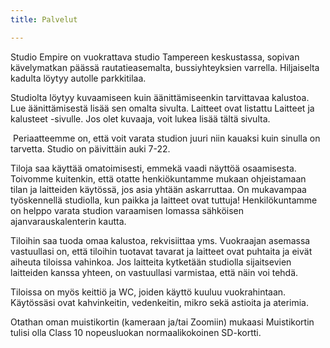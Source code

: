 ```yaml
---
title: Palvelut

---
```


Studio Empire on vuokrattava studio Tampereen keskustassa, sopivan kävelymatkan päässä rautatieasemalta,
bussiyhteyksien varrella. Hiljaiselta kadulta löytyy autolle parkkitilaa. 

Studiolta löytyy kuvaamiseen kuin äänittämiseenkin tarvittavaa kalustoa. Lue äänittämisestä lisää sen omalta sivulta.
Laitteet ovat listattu Laitteet ja kalusteet -sivulle. Jos olet kuvaaja, voit lukea lisää tältä sivulta.

​
Periaatteemme on, että voit varata studion juuri niin kauaksi kuin sinulla on tarvetta. Studio on päivittäin auki 7-22.


Tiloja saa käyttää omatoimisesti, emmekä vaadi näyttöä osaamisesta. Toivomme kuitenkin, että otatte henkiökuntamme
mukaan ohjeistamaan tilan ja laitteiden käytössä, jos asia yhtään askarruttaa. On mukavampaa työskennellä studiolla,
kun paikka ja laitteet ovat tuttuja! Henkilökuntamme on helppo varata studion varaamisen lomassa sähköisen
ajanvarauskalenterin kautta. 

Tiloihin saa tuoda omaa kalustoa, rekvisiittaa yms. Vuokraajan asemassa vastuullasi on, että tiloihin tuotavat
tavarat ja laitteet ovat puhtaita ja eivät aiheuta tiloissa vahinkoa. Jos laitteita kytketään studiolla
sijaitsevien laitteiden kanssa yhteen, on vastuullasi varmistaa, että näin voi tehdä.

Tiloissa on myös keittiö ja WC, joiden käyttö kuuluu vuokrahintaan. Käytössäsi ovat kahvinkeitin, vedenkeitin,
mikro sekä astioita ja aterimia.



Otathan oman muistikortin (kameraan ja/tai Zoomiin) mukaasi Muistikortin tulisi olla Class 10 nopeusluokan
normaalikokoinen SD-kortti. 
